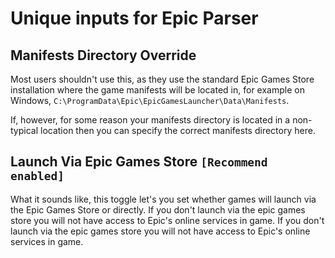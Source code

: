 # Unique inputs for Epic Parser

## Manifests Directory Override

Most users shouldn't use this, as they use the standard Epic Games Store installation where the game manifests will be located in, for example on Windows, `C:\ProgramData\Epic\EpicGamesLauncher\Data\Manifests`.

If, however, for some reason your manifests directory is located in a non-typical location then you can specify the correct manifests directory here.

## Launch Via Epic Games Store `[Recommend enabled]`

What it sounds like, this toggle let's you set whether games will launch via the Epic Games Store or directly. If you don't launch via the epic games store you will not have access to Epic's online services in game. If you don't launch via the epic games store you will not have access to Epic's online services in game.
